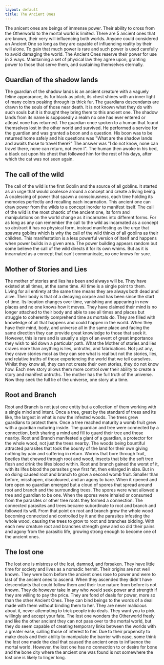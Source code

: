 ```yaml
---
layout: default
title: The Ancient Ones
---
```


The anicent ones are beings of immense power. Their ability to cross from the Otherworld to the mortal world is limited. There are 5 ancient ones that are known, their very will influencing both worlds. Anyone could considered an Ancient One so long as they are capable of influencing reality by their will alone. To gain that much power is rare and such power is used carefully to avoid damaging the world. The Ancient Ones reserve their power for use in 3 ways. Maintaining a set of physical law they agree upon, granting power to those that serve them, and sustaining themselves eternally.

## Guardian of the shadow lands
  The guardian of the shadow lands is an ancient creature with a vaguely feline appearance, its fur black as pitch, its chest shines with an inner light of many colors peaking through its thick fur. The guardians descendants are drawn to the souls of those near death. It is not known what they do with such souls but it is thought they bring them to this ancient one. The shadow lands from its name is supposedly a realm no one has ever entered or atleast none has returned. The guardian once spoken to a human that found themselves lost in the other world and survived. He performed a service for the guardian and was granted a boon and a question. His boon was to be returned home safely and his questions was "What are the shadow lands and awaits those to travel there?" The answer was "I do not know, none can travel there, none can return, not even I". The human then awoke in his bed, a black cat upon his chest that followed him for the rest of his days, after which the cat was not seen again.
## The call of the wild
  The call of the wild is the first Goblin and the source of all goblins. It started as an urge that would coalesce around a concept and create a living being. A coalescing of power that spawn a consciousness, each time holding its memories perfectly and recalling each incarnation. This ancient one can draw power from the wilds to a concept inorder to manifest itself.  The call of the wild is the most chaotic of the ancient one, its form and manipulations on the world change as it incarnates into different forms. For as  long as any can remember the call to the wild as incarnated as a concept so abstract it has no physical form, instead manifesting as the urge that spawns goblins which is why the call  of the wild thinks of all goblins as their children. This manifestation is a less powerful version of itself and happens when power builds in a given area. The power building appears random but some believe the call of the wild directs it for its own whims. But as it is incarnated as a concept that can't communicate, no one knows for sure.
## Mother of Stories and Lies
  The mother of stories and lies has been and always will be. They have existed at all times, at the same time. All time is a single point to them. Living for all entirety at the same time means they are always both dead and alive. Their body is that of a decaying corpse and has been since the start of time. Its location changes over time, vanishing and appearing in new places and no one knows how it moves. They have claimed their mind is no longer attached to their body and able to see all times and places but struggle to coherently comprehend time as mortals do. They are filled with knowledge of all that happens and could happen in the world. When they have their mind, body, and universe all in the same place and facing the same direction they can provide great knowledge to those that seek it. However, this is rare and is usually a sign of an event of great importance they wish to aid down a particular path. What the Mother of stories and lies craves more than anything is lies, untruths, and fabrications. Not just any, they crave stories most as they can see what is real but not the stories, lies, and relative truths of those experiencing the world that we tell ourselves. Whilst they know all, they can not create their own stories, they do not know how. Each new story allows them more control over their ability to create a story and manifest untruths. The mother has the full truth of the universe. Now they seek the full lie of the universe, one story at a time.
## Root and Branch
  Root and Branch is not just one entity but a collection of them working with a single mind and intent. Once a tree, great by the standard of trees and its like, the largest in what is now the infested woods. The trees grew guardians to protect them. Once a tree reached maturity a womb fruit grew with a guardian maturing inside. The guardian and tree were connected by a connection, both sharing a mind and fill to guard their tree and those nearby. Root and Branch manifested a giant of a guardian, a protector for the whole wood, not just the trees nearby. The woods being bountiful attracted parasites that took the bounty of the land for their own giving nothing by pain and suffering in return. Worms that bore through fruit, beetles that chewed through root and wood, insects that bite the soft tree flesh and drink the lifes blood within. Root and branch gained the worst of it, with its lifes blood the parasites grew first fat, then enlarged in size. But in so doing caused root and branch to grow a second womb fruit. Smaller than before, misshapen, discoloured, and an agony to bare. When it ripened and tore open no guardian emerged but a cloud of spores that spread around root and branch and the surrounding trees. The spores were what allowed a tree and guardian to be one. When the spores were inhaled or consumed from the parasites or other tree roots they formed a connection. The connected parasites and trees became subordinate to root and branch and followed its will. From that point on root and branch grew the whole wood becoming connected and controlled by it and the parasites infesting the whole wood, causing the trees to grow to root and branches bidding. With each new creature root and branches strength grew and so did their pains and agony from the parasitic life, growing strong enough to become one of the ancient ones.

## The lost one
  The lost one is mistress of the lost, damned, and forsaken. They have little time for society and lives as a nomadic hermit. Their origins are not well known. They were born before the ancient ones rose to power and were to last of the ancient ones to ascend. When they ascended they didn't have descendants that could follow them and their true nature from before is not known. They do however take in any who would seek power and strength if they are willing to pay the price. They are fond of deals for power, more so than the other Ancient Ones. They can bind beings to the words of a deal made with them without binding them to her. They are never malicious about it, never attempting to trick people into deals. They want you to pick willingly and accept your fate. The lost one wonders the Otherworld freely and like the other ancient they can not pass over to the mortal world, but they do seem capable of creating temporary links between the worlds with a greater ease, calling those of interest to her. Due to their propensity to make deals and their ability to manipulate the barrier with ease, some think the lost one made the deal that caused the ancient ones to influence the mortal world. However, the lost one has no connection to or desire for bone and the bone city where the ancient one was found is not somewhere the lost one is likely to linger long.